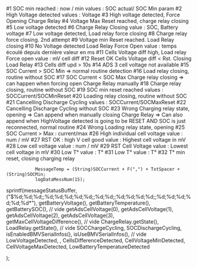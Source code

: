 #1 SOC min reached : now / min 
    values : SOC actual/ SOC Min param
#2 High Voltage detected
    values : Voltage
#3 High voltage detected, Force Opening Charge Relay 
#4  Voltage Max Reset reached, charge relay closing
#5 Low voltage detected
#6 Charge Relay Closing
    value : SOC, Battery voltage
#7 Low voltage detected, Load relay force closing
#8 Charge relay force closing. 2nd attempt
#9 Voltage min Reset reached. Load Relay closing
#10 No Voltage detected Load Relay Force Open
    value : temps écoulé depuis dernière valeur en ms
#11 Cells Voltage diff high, Load relay Force open
    value : mV cell diff 
#12 Reset OK Cells Voltage diff < Rst. Closing Load Relay
#13 Cells diff upd > 10s
#14 ADS 3 cell voltage not available
#15 SOC Current > SOC Min
    => normal routine detection
#16 Load relay closing, routine without SOC
#17 SOC Current < SOC Max Charge relay closing
    => can happen when forcing open Charge Relay manually 
#18 Charge relay closing, routine without SOC
#19 SOC min reset reached
    values : SOCCurrent/SOCMinReset
#20 Loading relay closing, routine without SOC    
#21 Cancelling Discharge Cycling
    values : SOCCurrent/SOCMaxReset
#22 Cancelling Discharge Cycling without SOC
#23 Wrong Charging relay state, opening 
    => Can append when manually closing Charge Relay
    => Can also append when HighVoltage detected is going to be RESET AND SOC is just reconnected, normal routine
#24 Wrong Loading relay state, opening
#25 SOC Current > Max : current/max
#26 High individual cell voltage
    value : num / mV
#27 RST OK : high V cell good
    value : Highest cell voltage in mV
#28 Low cell voltage
    value : num / mV
#29 RST Cell Voltage
    value : Lowest cell voltage in mV
#30 Low T°
    value : T°
#31 Low T°
    value : T°
#32 T° min reset, closing charging relay

               MessageTemp = (String)SOCCurrent + F(",") + TxtSpacer + (String)SOCMin;
               logDataMessNum(15);



sprintf(messageStatusBuffer, ("$%d;%d;%d;;%d;%d;%d;%d;%d;;%d;%d;;%d;%d;%d;%d;;%d;%d;%d;%d;%d;%d*"),
          getBatteryVoltage(),
          getBatteryTemperature(),
          getBatterySOC(),
          // vide
          getAdsCellVoltage(0),
          getAdsCellVoltage(1),
          getAdsCellVoltage(2),
          getAdsCellVoltage(3),
          getMaxCellVoltageDifference(),
          // vide
          ChargeRelay.getState(),
          LoadRelay.getState(),
          // vide
          SOCChargeCycling,
          SOCDischargeCycling,
          isEnabledBMVSerialInfos(),
          isUseBMVSerialInfos(),
          // vide
          LowVoltageDetected,
           ,
          CellsDifferenceDetected,
          CellVoltageMinDetected,
          CellVoltageMaxDetected,
          LowBatteryTemperatureDetected

  );